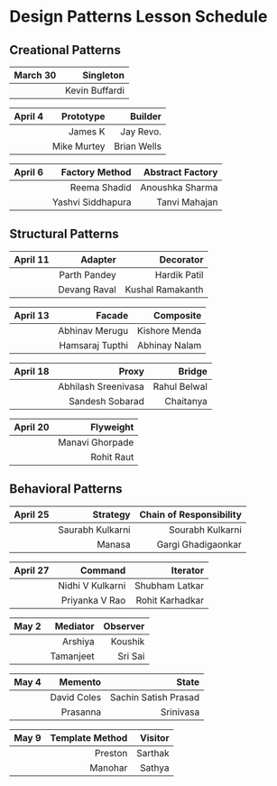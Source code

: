# Design Patterns Lesson Schedule

## Creational Patterns

| March 30 |      Singleton |
| -------: | -------------: |
|          | Kevin Buffardi |

| April 4 |   Prototype |     Builder |
| ------: | ----------: | ----------: |
|         |     James K |   Jay Revo. |
|         | Mike Murtey | Brian Wells |

| April 6 |    Factory Method | Abstract Factory |
| ------: | ----------------: | ---------------: |
|         |      Reema Shadid |  Anoushka Sharma |
|         | Yashvi Siddhapura |    Tanvi Mahajan |

## Structural Patterns

| April 11 |      Adapter |        Decorator |
| -------: | -----------: | ---------------: |
|          | Parth Pandey |     Hardik Patil |
|          | Devang Raval | Kushal Ramakanth |

| April 13 |          Facade |     Composite |
| -------: | --------------: | ------------: |
|          |  Abhinav Merugu | Kishore Menda |
|          | Hamsaraj Tupthi | Abhinay Nalam |

| April 18 |               Proxy |       Bridge |
| -------: | ------------------: | -----------: |
|          | Abhilash Sreenivasa | Rahul Belwal |
|          |     Sandesh Sobarad |    Chaitanya |

| April 20 |       Flyweight |
| -------: | --------------: |
|          | Manavi Ghorpade |
|          |      Rohit Raut |

## Behavioral Patterns

| April 25 |         Strategy | Chain of Responsibility |
| -------: | ---------------: | ----------------------: |
|          | Saurabh Kulkarni |        Sourabh Kulkarni |
|          |           Manasa |      Gargi Ghadigaonkar |

| April 27 |          Command |        Iterator |
| -------: | ---------------: | --------------: |
|          | Nidhi V Kulkarni |  Shubham Latkar |
|          |   Priyanka V Rao | Rohit Karhadkar |

| May 2 |  Mediator | Observer |
| ----: | --------: | -------: |
|       |   Arshiya |  Koushik |
|       | Tamanjeet |  Sri Sai |

| May 4 |     Memento |                State |
| ----: | ----------: | -------------------: |
|       | David Coles | Sachin Satish Prasad |
|       |    Prasanna |            Srinivasa |

| May 9 | Template Method | Visitor |
| ----: | --------------: | ------: |
|       |         Preston | Sarthak |
|       |         Manohar |  Sathya |
